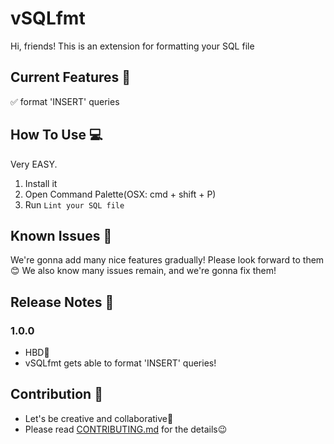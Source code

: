 # vSQLfmt

Hi, friends!
This is an extension for formatting your SQL file

## Current Features 🎉

✅ format 'INSERT' queries

## How To Use 💻
Very EASY.

1. Install it
2. Open Command Palette(OSX: cmd + shift + P)
3. Run `Lint your SQL file`

## Known Issues 👾

We're gonna add many nice features gradually!
Please look forward to them😊
We also know many issues remain, and we're gonna fix them!

## Release Notes 📓

### 1.0.0

- HBD🎂
- vSQLfmt gets able to format 'INSERT' queries!

## Contribution 🌟
- Let's be creative and collaborative👶
- Please read [CONTRIBUTING.md](https://github.com/canalun/vsqlfmt/blob/main/CONTRIBUTING.md) for the details😉